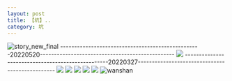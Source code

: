 ```yaml
---
layout: post
title: 【坑】..
category: 坑
---
```

![story_new_final](http://rbwl8nwm4.hd-bkt.clouddn.com/img/story_new_final_0322.png)
--------------------------------------------------20220520------------------------------------------------
![](http://rc5p5sl4z.hd-bkt.clouddn.com/img/keng_220520_1.jpg)
--------------------------------------------------20220327------------------------------------------------
![](http://rbwl8nwm4.hd-bkt.clouddn.com/img/ali-220327-6.jpg)
![](http://rbwl8nwm4.hd-bkt.clouddn.com/img/ali-220327-4.jpg)
![](http://rbwl8nwm4.hd-bkt.clouddn.com/img/ali-220327-5.jpg)
![](http://rbwl8nwm4.hd-bkt.clouddn.com/img/ali-220327-2.jpg)
![](http://rbwl8nwm4.hd-bkt.clouddn.com/img/ali-220327-3.jpg)
![wanshan](http://rbwl8nwm4.hd-bkt.clouddn.com/img/wanshan.png)